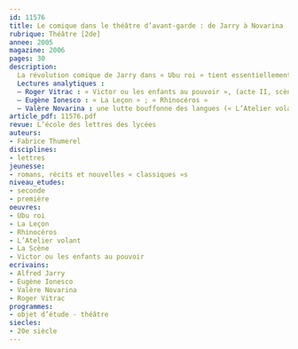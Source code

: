 ```yaml
---
id: 11576
title: Le comique dans le théâtre d’avant-garde : de Jarry à Novarina
rubrique: Théâtre [2de]
annee: 2005
magazine: 2006
pages: 30
description: 
  La révolution comique de Jarry dans « Ubu roi » tient essentiellement à l’invention d’une esthétique carnavalesque singulière, et en particulier d’une forme originale, la farce mirlitonesque. Jarry invente une forme, la farce mirlitonesque, qui, parce que sa fonction n’est pas simplement de divertir, détonne par rapport au comique convenu du vaudeville et du Boulevard.
  Lectures analytiques :
  – Roger Vitrac : « Victor ou les enfants au pouvoir », (acte II, scène 4) ;
  – Eugène Ionesco : « La Leçon » ; « Rhinocéros »
  – Valère Novarina : une lutte bouffonne des langues (« L’Atelier volant ») ; une parodie du journal télévisé (« La Scène »).
article_pdf: 11576.pdf
revue: L’école des lettres des lycées
auteurs:
- Fabrice Thumerel
disciplines:
- lettres
jeunesse:
- romans, récits et nouvelles « classiques »s
niveau_etudes:
- seconde
- première
oeuvres:
- Ubu roi
- La Leçon
- Rhinocéros
- L’Atelier volant
- La Scène
- Victor ou les enfants au pouvoir
ecrivains:
- Alfred Jarry
- Eugène Ionesco
- Valère Novarina
- Roger Vitrac
programmes:
- objet d’étude - théâtre
siecles:
- 20e siècle
---
```

